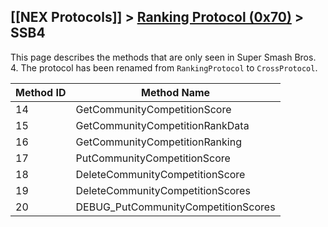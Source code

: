 ## [[NEX Protocols]] > [Ranking Protocol (0x70)](Ranking-Protocol) > SSB4

This page describes the methods that are only seen in Super Smash Bros. 4. The protocol has been renamed from `RankingProtocol` to `CrossProtocol`.

| Method ID | Method Name |
| --- | --- |
| 14 | GetCommunityCompetitionScore |
| 15 | GetCommunityCompetitionRankData |
| 16 | GetCommunityCompetitionRanking |
| 17 | PutCommunityCompetitionScore |
| 18 | DeleteCommunityCompetitionScore |
| 19 | DeleteCommunityCompetitionScores |
| 20 | DEBUG_PutCommunityCompetitionScores |